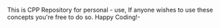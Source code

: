 This is CPP Repository for personal - use, If anyone wishes to use these concepts you're free to do so.
Happy Coding!-
